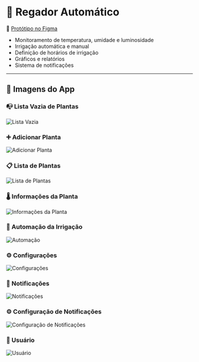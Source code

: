 # 🌱 Regador Automático

🔗 [Protótipo no Figma](https://www.figma.com/design/KWoGZbjCK9WnC4tecBYcti/Regador-Autom%C3%A1tico?node-id=0-1&p=f&t=qFMAjdPBtaweHoLU-0)

- Monitoramento de temperatura, umidade e luminosidade  
- Irrigação automática e manual  
- Definição de horários de irrigação  
- Gráficos e relatórios  
- Sistema de notificações  

---

## 📸 Imagens do App

### 📭 Lista Vazia de Plantas
![Lista Vazia](https://github.com/eixotecnico/regador-automatico/blob/main/images-reademe/plantas_vazia.jpeg?raw=true)

### ➕ Adicionar Planta
![Adicionar Planta](https://github.com/eixotecnico/regador-automatico/blob/main/images-reademe/add_planta.jpeg?raw=true)

### 📋 Lista de Plantas
![Lista de Plantas](https://github.com/eixotecnico/regador-automatico/blob/main/images-reademe/plantas.jpeg?raw=true)

### 🌡️ Informações da Planta
![Informações da Planta](https://github.com/eixotecnico/regador-automatico/blob/main/images-reademe/info_planta.jpeg?raw=true)

### 🤖 Automação da Irrigação
![Automação](https://github.com/eixotecnico/regador-automatico/blob/main/images-reademe/automacao.jpeg?raw=true)

### ⚙️ Configurações
![Configurações](https://github.com/eixotecnico/regador-automatico/blob/main/images-reademe/configuracoes.jpeg?raw=true)

### 🔔 Notificações
![Notificações](https://github.com/eixotecnico/regador-automatico/blob/main/images-reademe/notificacoes.jpeg?raw=true)

### ⚙️ Configuração de Notificações
![Configuração de Notificações](https://github.com/eixotecnico/regador-automatico/blob/main/images-reademe/config_notificacoes.jpeg?raw=true)

### 👤 Usuário
![Usuário](https://github.com/eixotecnico/regador-automatico/blob/main/images-reademe/usuario.jpeg?raw=true)
